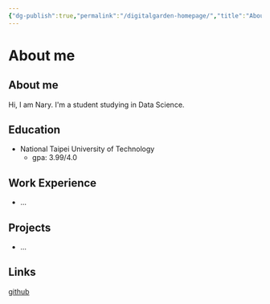 ```yaml
---
{"dg-publish":true,"permalink":"/digitalgarden-homepage/","title":"About me","tags":["gardenEntry"]}
---
```


# About me

## About me
Hi, I am Nary. I'm a student studying in Data Science.

## Education
- National Taipei University of Technology
	- gpa: 3.99/4.0

## Work Experience
- ...

## Projects
- ...

## Links
[github](https://github.com/machichima)
